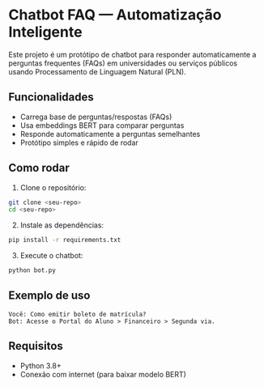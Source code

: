 # Chatbot FAQ — Automatização Inteligente

Este projeto é um protótipo de chatbot para responder automaticamente a perguntas frequentes (FAQs) em universidades ou serviços públicos usando Processamento de Linguagem Natural (PLN).

## Funcionalidades

- Carrega base de perguntas/respostas (FAQs)  
- Usa embeddings BERT para comparar perguntas  
- Responde automaticamente a perguntas semelhantes  
- Protótipo simples e rápido de rodar

## Como rodar

1. Clone o repositório:
```bash
git clone <seu-repo>
cd <seu-repo>
```

2. Instale as dependências:
```bash
pip install -r requirements.txt
```

3. Execute o chatbot:
```bash
python bot.py
```

## Exemplo de uso

```
Você: Como emitir boleto de matrícula?
Bot: Acesse o Portal do Aluno > Financeiro > Segunda via.
```

## Requisitos

- Python 3.8+
- Conexão com internet (para baixar modelo BERT)
